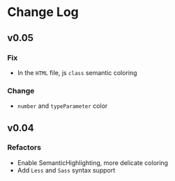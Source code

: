 # Change Log

## v0.05

### Fix

- In the `HTML` file, js `class` semantic coloring

### Change

- `number` and `typeParameter` color

## v0.04

### Refactors

- Enable SemanticHighlighting, more delicate coloring
- Add `Less` and `Sass` syntax support
